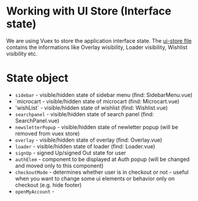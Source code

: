 # Working with UI Store (Interface state)

We are using Vuex to store the application interface state. The [ui-store file](https://github.com/DivanteLtd/vue-storefront/blob/master/src/store/modules/ui-store.js) contains the informations like Overlay wisibility, Loader visibility, Wishlist visibility etc.

# State object

* `sidebar` - visible/hidden state of sidebar menu (find: SidebarMenu.vue)
* `microcart - visible/hidden state of microcart (find: Microcart.vue)
* 'wishList` - visible/hidden state of wishlist (find: Wishlist.vue)
* `searchpanel` - visible/hidden state of search panel (find: SearchPanel.vue)
* `newsletterPopup` - visible/hidden state of newletter popup (will be removed from vuex store)
* `overlay` - visible/hidden state of overlay (find: Overlay.vue)
* `loader` - visible/hidden state of loader (find: Loader.vue)
* `signUp` - signed Up/signed Out state for user 
* `authElem` - component to be displayed at Auth popup (will be changed and moved only to this component)
* `checkoutMode` - determines whether user is in checkout or not - useful when you want to change some ui elements or behavior only on checkout (e.g. hide footer)
* `openMyAccount` - 
